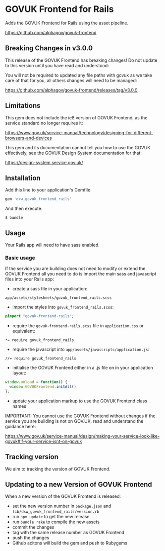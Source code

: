 # GOVUK Frontend for Rails

Adds the GOVUK Frontend for Rails using the asset pipeline.

https://github.com/alphagov/govuk-frontend

## Breaking Changes in v3.0.0

This release of the GOVUK Frontend has breaking changes! Do not update to this version until you have read and understood:

You will not be required to updated any file paths with govuk as we take care of that for you, all others changes will need to be managed:

https://github.com/alphagov/govuk-frontend/releases/tag/v3.0.0

## Limitations

This gem does not include the ie8 version of GOVUK Frontend, as the service standard no longer requires it:

https://www.gov.uk/service-manual/technology/designing-for-different-browsers-and-devices

This gem and its documentation cannot tell you how to use the GOVUK effectively, see the GOVUK Design System documentation for that:

https://design-system.service.gov.uk/
## Installation

Add this line to your application's Gemfile:

```ruby
gem 'dxw_govuk_frontend_rails'
```

And then execute:

    $ bundle

## Usage
Your Rails app will need to have sass enabled.

### Basic usage

If the service you are building does not need to modify or extend the GOVUK Frontend all you need to do is import the main sass and javascript files into your Rails app:

- create a sass file in your application:
```
app/assets/stylesheets/govuk_frontend_rails.scss
```
- import the styles into `govuk_frontend_rails.scss`:
```sass
@import "govuk-frontend-rails";
```
- require the `govuk-frontend-rails.scss` file in `application.css` or equivalent:

```
*= require govuk_frontend_rails
```

- require the javascript into `app/assets/javascripts/application.js`:

```
//= require govuk_frontend_rails
```
- initialise the GOVUK Frontend either in a .js file on in your application layout:

```javascript
window.onload = function() {
  window.GOVUKFrontend.initAll()
};
```
- update your application markup to use the GOVUK Frontend class names

IMPORTANT: You cannot use the GOVUK Frontend without changes if the service you are building is not on GOV.UK, read and understand the guidance here:

https://www.gov.uk/service-manual/design/making-your-service-look-like-govuk#if-your-service-isnt-on-govuk

## Tracking version
We aim to tracking the version of GOVUK Frontend.

## Updating to a new Version of GOVUK Frontend

When a new version of the GOVUK Frontend is released:

- set the new version number in `package.json` and `lib/dxw_govuk_frontend_rails/version.rb`
- run  `npm update` to get the new release
- run `bundle rake` to compile the new assets
- commit the changes
- tag with the same release number as GOVUK Frontend
- push the changes
- Github acitons will build the gem and push to Rubygems
